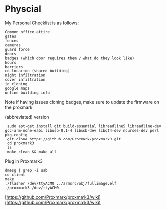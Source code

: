# Physcial

My Personal Checklist is as follows:

```
Common office attire
gates
fences
cameras
guard force
doors
badges (which door requires them / what do they look like)
hours
barriers
co-location (shared building)
night infiltration
cover infiltration
id cloning
google maps
online building info
```



Note if having issues cloning badges, make sure to update the firmware on the proxmark



\(abbreviated\) version

```
 sudo apt-get install git build-essential libreadline5 libreadline-dev gcc-arm-none-eabi libusb-0.1-4 libusb-dev libqt4-dev ncurses-dev perl pkg-config
 git clone https://github.com/Proxmark/proxmark3.git
 cd proxmark3
 ls
 make clean && make all
```

Plug in Proxmark3

```
dmesg | grep -i usb
cd client
make
./flasher /dev/ttyACM0 ../armsrc/obj/fullimage.elf 
./proxmark3 /dev/ttyACM0 
```

[https://github.com/Proxmark/proxmark3/wiki](https://github.com/Proxmark/proxmark3/wiki)



